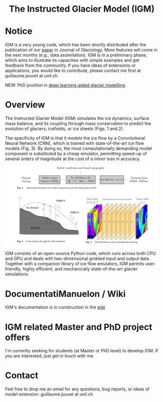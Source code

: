 
### <h1 align="center" id="title">The Instructed Glacier Model (IGM)</h1>

# Notice 

IGM is a very young code, which has been shortly distributed after the publication of our [paper](https://www.doi.org/10.1017/jog.2021.120) in Journal of Glaciology. More features will come in the next months (e.g., data assimilation). IGM is in a preliminary phase, which aims to illustrate its capacities with simple examples and get feedback from the community. If you have ideas of extensions or applications, you would like to contribute, please contact me first at guillaume.jouvet at unil.ch.

NEW: PhD position in [deep learning-aided glacier modelling](https://career5.successfactors.eu/career?career%5fns=job%5flisting&company=universitdP&navBarLevel=JOB%5fSEARCH&rcm%5fsite%5flocale=en%5fUS&career_job_req_id=19184&selected_lang=en_US&jobAlertController_jobAlertId=&jobAlertController_jobAlertName=&browserTimeZone=Europe/Zurich&_s.crb=yIvxSBQs%2bkpJEU1X4gyBhx6H60O6OKV%2fQFehn7pkJd0%3d).

# Overview   

The Instructed Glacier Model (IGM) simulates the ice dynamics, surface mass balance, and its coupling through mass conservation to predict the evolution of glaciers, icefields, or ice sheets (Figs. 1 and 2). 

The specificity of IGM is that it models the ice flow by a Convolutional Neural Network (CNN), which is trained with state-of-the-art ice flow models (Fig. 3). By doing so, the most computationally demanding model component is substituted by a cheap emulator, permitting speed-up of several orders of magnitude at the cost of a minor loss in accuracy.

![Alt text](./fig/cores-figs.png)

IGM consists of an open-source Python code, which runs across both CPU and GPU and deals with two-dimensional gridded input and output data. Together with a companion library of ice flow emulators, IGM permits user-friendly, highly efficient, and mechanically state-of-the-art glacier simulations.
    
# DocumentatiManuelon / Wiki

IGM's documentation is in construction in the [wiki](https://github.com/jouvetg/igm/wiki)

# IGM related Master and PhD project offers

I'm currently seeking for students (at Master or PhD level) to develop IGM. If you are interested, just get in touch with me.

# Contact

Feel free to drop me an email for any questions, bug reports, or ideas of model extension: guillaume.jouvet at unil.ch


